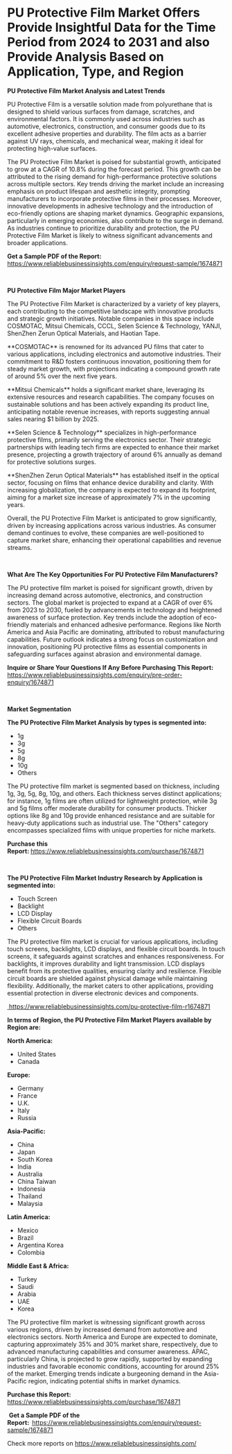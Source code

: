 <p><h1>PU Protective Film Market Offers Provide Insightful Data for the Time Period from 2024 to 2031 and also Provide Analysis Based on Application, Type, and Region</h1></p><p><strong>PU Protective Film Market Analysis and Latest Trends</strong></p>
<p><p>PU Protective Film is a versatile solution made from polyurethane that is designed to shield various surfaces from damage, scratches, and environmental factors. It is commonly used across industries such as automotive, electronics, construction, and consumer goods due to its excellent adhesive properties and durability. The film acts as a barrier against UV rays, chemicals, and mechanical wear, making it ideal for protecting high-value surfaces.</p><p>The PU Protective Film Market is poised for substantial growth, anticipated to grow at a CAGR of 10.8% during the forecast period. This growth can be attributed to the rising demand for high-performance protective solutions across multiple sectors. Key trends driving the market include an increasing emphasis on product lifespan and aesthetic integrity, prompting manufacturers to incorporate protective films in their processes. Moreover, innovative developments in adhesive technology and the introduction of eco-friendly options are shaping market dynamics. Geographic expansions, particularly in emerging economies, also contribute to the surge in demand. As industries continue to prioritize durability and protection, the PU Protective Film Market is likely to witness significant advancements and broader applications.</p></p>
<p><strong>Get a Sample PDF of the Report:&nbsp;</strong> <a href="https://www.reliablebusinessinsights.com/enquiry/request-sample/1674871?utm_campaign=97&utm_medium=2&utm_source=Github&utm_content=ia&utm_term=28122024&utm_id=pu-protective-film">https://www.reliablebusinessinsights.com/enquiry/request-sample/1674871</a></p>
<p>&nbsp;</p>
<p><strong>PU Protective Film Major Market Players</strong></p>
<p><p>The PU Protective Film Market is characterized by a variety of key players, each contributing to the competitive landscape with innovative products and strategic growth initiatives. Notable companies in this space include COSMOTAC, Mitsui Chemicals, CCCL, Selen Science & Technology, YANJI, ShenZhen Zerun Optical Materials, and Haotian Tape.</p><p>**COSMOTAC** is renowned for its advanced PU films that cater to various applications, including electronics and automotive industries. Their commitment to R&D fosters continuous innovation, positioning them for steady market growth, with projections indicating a compound growth rate of around 5% over the next five years.</p><p>**Mitsui Chemicals** holds a significant market share, leveraging its extensive resources and research capabilities. The company focuses on sustainable solutions and has been actively expanding its product line, anticipating notable revenue increases, with reports suggesting annual sales nearing $1 billion by 2025.</p><p>**Selen Science & Technology** specializes in high-performance protective films, primarily serving the electronics sector. Their strategic partnerships with leading tech firms are expected to enhance their market presence, projecting a growth trajectory of around 6% annually as demand for protective solutions surges.</p><p>**ShenZhen Zerun Optical Materials** has established itself in the optical sector, focusing on films that enhance device durability and clarity. With increasing globalization, the company is expected to expand its footprint, aiming for a market size increase of approximately 7% in the upcoming years.</p><p>Overall, the PU Protective Film Market is anticipated to grow significantly, driven by increasing applications across various industries. As consumer demand continues to evolve, these companies are well-positioned to capture market share, enhancing their operational capabilities and revenue streams.</p></p>
<p>&nbsp;</p>
<p><strong>What Are The Key Opportunities For PU Protective Film Manufacturers?</strong></p>
<p><p>The PU protective film market is poised for significant growth, driven by increasing demand across automotive, electronics, and construction sectors. The global market is projected to expand at a CAGR of over 6% from 2023 to 2030, fueled by advancements in technology and heightened awareness of surface protection. Key trends include the adoption of eco-friendly materials and enhanced adhesive performance. Regions like North America and Asia Pacific are dominating, attributed to robust manufacturing capabilities. Future outlook indicates a strong focus on customization and innovation, positioning PU protective films as essential components in safeguarding surfaces against abrasion and environmental damage.</p></p>
<p><strong>Inquire or Share Your Questions If Any Before Purchasing This Report:</strong> <a href="https://www.reliablebusinessinsights.com/enquiry/pre-order-enquiry/1674871?utm_campaign=97&utm_medium=2&utm_source=Github&utm_content=ia&utm_term=28122024&utm_id=pu-protective-film">https://www.reliablebusinessinsights.com/enquiry/pre-order-enquiry/1674871</a></p>
<p>&nbsp;</p>
<p><strong>Market Segmentation</strong></p>
<p><strong>The PU Protective Film Market Analysis by types is segmented into:</strong></p>
<p><ul><li>1g</li><li>3g</li><li>5g</li><li>8g</li><li>10g</li><li>Others</li></ul></p>
<p><p>The PU protective film market is segmented based on thickness, including 1g, 3g, 5g, 8g, 10g, and others. Each thickness serves distinct applications; for instance, 1g films are often utilized for lightweight protection, while 3g and 5g films offer moderate durability for consumer products. Thicker options like 8g and 10g provide enhanced resistance and are suitable for heavy-duty applications such as industrial use. The "Others" category encompasses specialized films with unique properties for niche markets.</p></p>
<p><strong>Purchase this Report:&nbsp;</strong><a href="https://www.reliablebusinessinsights.com/purchase/1674871?utm_campaign=97&utm_medium=2&utm_source=Github&utm_content=ia&utm_term=28122024&utm_id=pu-protective-film">https://www.reliablebusinessinsights.com/purchase/1674871</a></p>
<p>&nbsp;</p>
<p><strong>The PU Protective Film Market Industry Research by Application is segmented into:</strong></p>
<p><ul><li>Touch Screen</li><li>Backlight</li><li>LCD Display</li><li>Flexible Circuit Boards</li><li>Others</li></ul></p>
<p><p>The PU protective film market is crucial for various applications, including touch screens, backlights, LCD displays, and flexible circuit boards. In touch screens, it safeguards against scratches and enhances responsiveness. For backlights, it improves durability and light transmission. LCD displays benefit from its protective qualities, ensuring clarity and resilience. Flexible circuit boards are shielded against physical damage while maintaining flexibility. Additionally, the market caters to other applications, providing essential protection in diverse electronic devices and components.</p></p>
<p><a href="https://www.reliablebusinessinsights.com/pu-protective-film-r1674871?utm_campaign=97&utm_medium=2&utm_source=Github&utm_content=ia&utm_term=28122024&utm_id=pu-protective-film">&nbsp;https://www.reliablebusinessinsights.com/pu-protective-film-r1674871</a></p>
<p><strong>In terms of Region, the PU Protective Film Market Players available by Region are:</strong></p>
<p>
    <p> <strong> North America: </strong>
        <ul>
            <li>United States</li>
            <li>Canada</li>
        </ul>
        </p> 
    <p> <strong> Europe: </strong>
        <ul>
            <li>Germany</li>
            <li>France</li>
            <li>U.K.</li>
            <li>Italy</li>
            <li>Russia</li>
        </ul>
        </p> 
    <p> <strong> Asia-Pacific: </strong>
        <ul>
            <li>China</li>
            <li>Japan</li>
            <li>South Korea</li>
            <li>India</li>
            <li>Australia</li>
            <li>China Taiwan</li>
            <li>Indonesia</li>
            <li>Thailand</li>
            <li>Malaysia</li>
        </ul>
        </p> 
    <p> <strong> Latin America: </strong>
        <ul>
            <li>Mexico</li>
            <li>Brazil</li>
            <li>Argentina Korea</li>
            <li>Colombia</li>
        </ul>
        </p> 
    <p> <strong> Middle East & Africa: </strong>
        <ul>
            <li>Turkey</li>
            <li>Saudi</li>
            <li>Arabia</li>
            <li>UAE</li>
            <li>Korea</li>
        </ul>
    </p>
    </p>
<p><p>The PU protective film market is witnessing significant growth across various regions, driven by increased demand from automotive and electronics sectors. North America and Europe are expected to dominate, capturing approximately 35% and 30% market share, respectively, due to advanced manufacturing capabilities and consumer awareness. APAC, particularly China, is projected to grow rapidly, supported by expanding industries and favorable economic conditions, accounting for around 25% of the market. Emerging trends indicate a burgeoning demand in the Asia-Pacific region, indicating potential shifts in market dynamics.</p></p>
<p><strong>Purchase this Report: </strong><a href="https://www.reliablebusinessinsights.com/purchase/1674871?utm_campaign=97&utm_medium=2&utm_source=Github&utm_content=ia&utm_term=28122024&utm_id=pu-protective-film">https://www.reliablebusinessinsights.com/purchase/1674871</a></p>
<p>&nbsp;<strong>Get a Sample PDF of the Report:&nbsp;&nbsp;</strong><a href="https://www.reliablebusinessinsights.com/enquiry/request-sample/1674871?utm_campaign=97&utm_medium=2&utm_source=Github&utm_content=ia&utm_term=28122024&utm_id=pu-protective-film">https://www.reliablebusinessinsights.com/enquiry/request-sample/1674871</a></p>
<p><strong></strong></p>
<p>Check more reports on <a href="https://www.reliablebusinessinsights.com/?utm_campaign=97&utm_medium=2&utm_source=Github&utm_content=ia&utm_term=28122024&utm_id=pu-protective-film">https://www.reliablebusinessinsights.com/</a></p>